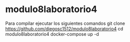 # modulo8laboratorio4
Para compilar ejecutar los siguientes comandos
git clone https://github.com/diegosc1512/modulo8laboratorio4
cd modulo8laboratorio4 
docker-compose up -d

